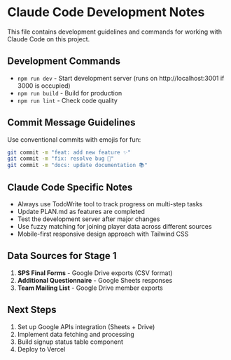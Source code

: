 # Claude Code Development Notes

This file contains development guidelines and commands for working with Claude Code on this project.

## Development Commands

- `npm run dev` - Start development server (runs on http://localhost:3001 if 3000 is occupied)
- `npm run build` - Build for production
- `npm run lint` - Check code quality

## Commit Message Guidelines

Use conventional commits with emojis for fun:

```bash
git commit -m "feat: add new feature ✨"
git commit -m "fix: resolve bug 🔧"  
git commit -m "docs: update documentation 📚"
```

## Claude Code Specific Notes

- Always use TodoWrite tool to track progress on multi-step tasks
- Update PLAN.md as features are completed
- Test the development server after major changes
- Use fuzzy matching for joining player data across different sources
- Mobile-first responsive design approach with Tailwind CSS

## Data Sources for Stage 1

1. **SPS Final Forms** - Google Drive exports (CSV format)
2. **Additional Questionnaire** - Google Sheets responses  
3. **Team Mailing List** - Google Drive member exports

## Next Steps

1. Set up Google APIs integration (Sheets + Drive)
2. Implement data fetching and processing
3. Build signup status table component
4. Deploy to Vercel